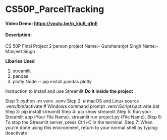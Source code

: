 # CS50P_ParcelTracking
#### Video Demo:  https://youtu.be/p_kiu6_g1nE 
#### Description:
 CS 50P Final Project
 2 person project
Name:- Gursharanjot Singh
Name:- Manjeet Singh

**Libaries Used**
1. streamlit
2. pandas 
3. plotly
    Node :- pip install pandas plotly
    
Instruction to install and use Streamlit
**Do it inside the project**

Step 1: python -m venv .venv
Step 2: # macOS and Linux
            source .venv/bin/activate
        # Windows command prompt
            .venv\Scripts\activate.bat
Step 3: pip install streamlit
Step 4: pip show streamlit
Step 5: Run your Streamlit app (Your File Name).
        streamlit run project.py (File Name).
Step 6: To stop the Streamlit server, press Ctrl+C in the terminal.
Step 7: When you're done using this environment, return to your normal shell by typing:
        deactivate

